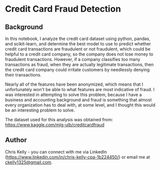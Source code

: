 # Credit Card Fraud Detection

## Background

In this notebook, I analyze the credit card dataset using python, pandas, and scikit-learn, and determine the best model to use to predict whether credit card 
transactions are fraudulent or not fraudulent, which could be helpful to a credit card company, so the company does not lose money to fraudulent transactions. However, 
if a company classifies too many transactions as fraud, when they are actually legitimate transactions, then the credit card company could irritate customers by 
needlessly denying their transactions. 

Nearly all of the features have been anonymized, which means that I unfortunately won't be able to what features are most indicative of fraud. I was interested in 
attempting to solve this problem, because I have a business and accounting background and fraud is something that almost every organization has to deal with, at some 
level, and I thought this would be an interesting problem to solve.

The dataset used for this analysis was obtained from: https://www.kaggle.com/mlg-ulb/creditcardfraud

## Author

Chris Kelly - you can connect with me via LinkedIn (https://www.linkedin.com/in/chris-kelly-cpa-1b224450/) or email me at ckelly1325@gmail.com.
